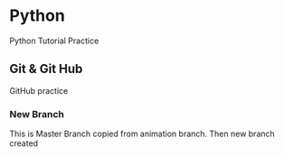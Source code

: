 # Python
Python Tutorial Practice
## Git  & Git Hub
GitHub practice
### New Branch
This is Master Branch copied from animation branch. Then new branch created

